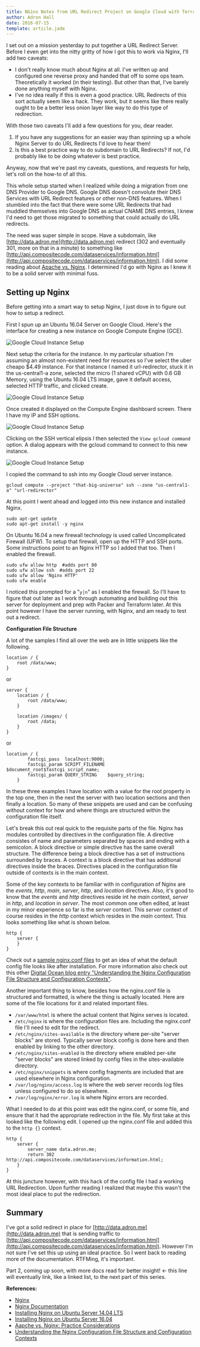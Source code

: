 ```yaml
---
title: NGinx Notes from URL Redirect Project on Google Cloud with Terraform & Packer - Part 1
author: Adron Hall
date: 2016-07-15
template: article.jade
---
```

I set out on a mission yesterday to put together a URL Redirect Server. Before I even get into the nitty gritty of how I got this to work via Nginx, I'll add two caveats:

* I don't really know much about Nginx at all. I've written up and configured one reverse proxy and handed that off to some ops team. Theoretically it worked (in their testing). But other than that, I've barely done anything myself with Nginx.
* I've no idea really if this is even a good practice. URL Redirects of this sort actually seem like a hack. They work, but it seems like there really ought to be a better less onion layer like way to do this type of redirection.

With those two caveats I'll add a few questions for you, dear reader.

1. If you have any suggestions for an easier way than spinning up a whole Nginx Server to do URL Redirects I'd love to hear them!
2. Is this a best practice way to do subdomain to URL Redirects? If not, I'd probably like to be doing whatever is best practice.

Anyway, now that we're past my caveats, questions, and requests for help, let's roll on the how-to of all this.

<span class="more"></span>

This whole setup started when I realized while doing a migration from one DNS Provider to Google DNS. Google DNS doesn't convolute their DNS Services with URL Redirect features or other non-DNS features. When I stumbled into the fact that there were some URL Redirects that had muddled themselves into Google DNS as actual CNAME DNS entries, I knew I'd need to get those migrated to something that could actually do URL redirects.

The need was super simple in scope. Have a subdomain, like [http://data.adron.me](http://data.adron.me) redirect (302 and eventually 301, more on that in a minute) to something like [http://api.compositecode.com/dataservices/information.html](http://api.compositecode.com/dataservices/information.html). I did some reading about [Apache vs. Nginx](https://www.digitalocean.com/community/tutorials/apache-vs-nginx-practical-considerations). I determined I'd go with Nginx as I knew it to be a solid server with minimal fuss.

## Setting up Nginx

Before getting into a smart way to setup Nginx, I just dove in to figure out how to setup a redirect.

First I spun up an Ubuntu 16.04 Server on Google Cloud. Here's the interface for creating a new instance on Google Compute Engine (GCE).

![Google Cloud Instance Setup](nginx-url-redirector-01.png)

Next setup the criteria for the instance. In my particular situation I'm assuming an almost non-existent need for resources so I've select the uber cheapo $4.49 instance. For that instance I named it url-redirector, stuck it in the us-central1-a zone, selected the micro (1 shared vCPU) with 0.6 GB Memory, using the Ubuntu 16.04 LTS image, gave it default access, selected HTTP traffic, and clicked create.

![Google Cloud Instance Setup](nginx-url-redirector-02.png)

Once created it displayed on the Compute Engine dashboard screen. There I have my IP and SSH options.

![Google Cloud Instance Setup](nginx-url-redirector-03.png)

Clicking on the SSH vertical elipsis I then selected the `View gcloud command` option. A dialog appears with the gcloud command to connect to this new instance.

![Google Cloud Instance Setup](nginx-url-redirector-04.png)

I copied the command to ssh into my Google Cloud server instance.

    gcloud compute --project "that-big-universe" ssh --zone "us-central1-a" "url-redirector"

At this point I went ahead and logged into this new instance and installed Nginx.

    sudo apt-get update
    sudo apt-get install -y nginx

On Ubuntu 16.04 a new firewall technology is used called Uncomplicated Firewall (UFW). To setup that firewall, open up the HTTP and SSH ports. Some instructions point to an Nginx HTTP so I added that too. Then I enabled the firewall.

	sudo ufw allow http  #adds port 80
	sudo ufw allow ssh  #adds port 22
	sudo ufw allow 'Nginx HTTP'
	sudo ufw enable

I noticed this prompted for a "`y|n`" as I enabled the firewall. So I'll have to figure that out later as I work through automating and building out this server for deployment and prep with Packer and Terraform later. At this point however I have the server running, with Nginx, and am ready to test out a redirect.

**Configuration File Structure**

A lot of the samples I find all over the web are in little snippets like the following.

	location / {
	    root /data/www;
	}

or

	server {
	    location / {
	        root /data/www;
	    }

	    location /images/ {
	        root /data;
	    }
	}

or

	location / {
	        fastcgi_pass  localhost:9000;
	        fastcgi_param SCRIPT_FILENAME $document_root$fastcgi_script_name;
	        fastcgi_param QUERY_STRING    $query_string;
	    }

In these three examples I have location with a value for the root property in the top one, then in the next the server with two location sections and then finally a location. So many of these snippets are used and can be confusing without context for how and where things are structured within the configuration file itself.

Let's break this out real quick to the requisite parts of the file. Nginx has modules controlled by directives in the configuration file. A directive consistes of name and parameters separated by spaces and ending with a semicolon. A block directive or simple directive has the same overall structure. The difference being a block directive has a set of instructions surrounded by braces. A context is a block directive that has additional directives inside the braces. Directives placed in the configuration file outside of contexts is in the main context.

Some of the key contexts to be familiar with in configuration of Nginx are the *events*, *http*, *main*, *server*, *http*, and *location* directives. Also, it's good to know that the *events* and *http* directives reside int he *main* context, *server* in *http*, and *location* in *server*. The most common one often edited, at least in my minor experience so far is the *server* context. This *server* context of course resides in the *http* context which resides in the *main* context. This looks something like what is shown below.

	http {
	    server {
	    }
	}

Check out a [sample nginx.conf files](../../docs/nginx-default-config-file) to get an idea of what the default config file looks like after installation. For more information also check out this other [Digital Ocean blog entry "Understanding the Nginx Configuration File Structure and Configuration Contexts"](https://www.digitalocean.com/community/tutorials/understanding-the-nginx-configuration-file-structure-and-configuration-contexts).

Another important thing to know, besides how the nginx.conf file is structured and formatted, is where the thing is actually located. Here are some of the file locations for it and related important files.

* `/var/www/html` is where the actual content that Nginx serves is located.
* `/etc/nginx` is where the configuration files are. Including the nginx.conf file I'll need to edit for the redirect.
* `/etc/nginx/sites-available` is the directory where per-site "server blocks" are stored. Typically server block config is done here and then enabled by linking to the other directory.
* `/etc/nginx/sites-enabled` is the directory where enabled per-site "server blocks" are stored linked by config files in the sites-available directory.
* `/etc/nginx/snippets` is where config fragments are included that are used elsewhere in Nginx configuration.
* `/var/log/nginx/access.log` is where the web server records log files unless configured to do so elsewhere.
* `/var/log/nginx/error.log` is where Nginx errors are recorded.

What I needed to do at this point was edit the nginx.conf, or some file, and ensure that it had the appropriate redirection in the file. My first take at this looked like the following edit. I opened up the nginx.conf file and added this to the `http {}` context.

	http {
		server {
        	server_name data.adron.me;
        	return 302 http://api.compositecode.com/dataservices/information.html;
        }
	}

At this juncture however, with this hack of the config file I had a working URL Redirection. Upon further reading I realized that maybe this wasn't the most ideal place to put the redirection.

## Summary

I've got a solid redirect in place for [http://data.adron.me](http://data.adron.me) that is sending traffic to [http://api.compositecode.com/dataservices/information.html](http://api.compositecode.com/dataservices/information.html). However I'm not sure I've set this up using an ideal practice. So I went back to reading more of the documentation. RTFMing, it's important.

Part 2, coming up soon, with more docs read for better insight! <- this line will eventually link, like a linked list, to the next part of this series.

**References:**

* [Nginx](https://www.nginx.com/)
* [Nginx Documentation](https://www.nginx.com/resources/wiki/)
* [Installing Nginx on Ubuntu Server 14.04 LTS](https://www.digitalocean.com/community/tutorials/how-to-install-nginx-on-ubuntu-14-04-lts)
* [Installing Nginx on Ubuntu Server 16.04](https://www.digitalocean.com/community/tutorials/how-to-install-nginx-on-ubuntu-16-04)
* [Aapche vs. Nginx: Practice Considerations](https://www.digitalocean.com/community/tutorials/apache-vs-nginx-practical-considerations)
* [Understanding the Nginx Configuration File Structure and Configuration Contexts](https://www.digitalocean.com/community/tutorials/understanding-the-nginx-configuration-file-structure-and-configuration-contexts)